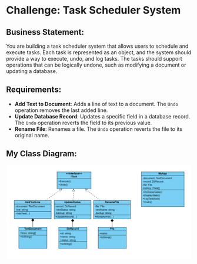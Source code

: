 # Challenge: Task Scheduler System
## Business Statement:
You are building a task scheduler system that allows users to schedule and execute tasks. Each task is represented as an object, and the system should provide a way to execute, undo, and log tasks. The tasks should support operations that can be logically undone, such as modifying a document or updating a database.

## Requirements:
+ **Add Text to Document**: Adds a line of text to a document. The `Undo` operation removes the last added line.
+ **Update Database Record**: Updates a specific field in a database record. The `Undo` operation reverts the field to its previous value.
+ **Rename File**: Renames a file. The `Undo` operation reverts the file to its original name.

## My Class Diagram:

![Class Diagram](TaskSchedulerClassDiagram.png)